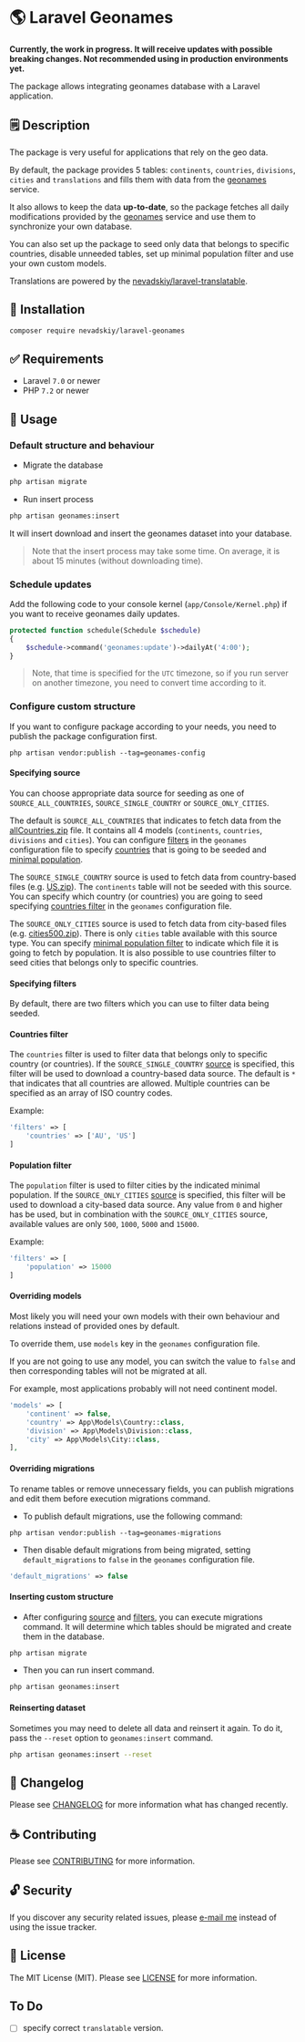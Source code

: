 # 🌎 Laravel Geonames

**Currently, the work in progress. It will receive updates with possible breaking changes. Not recommended using in production environments yet.**

The package allows integrating geonames database with a Laravel application.


## 🗒️ Description

The package is very useful for applications that rely on the geo data.

By default, the package provides 5 tables: `continents`, `countries`, `divisions`, `cities` and `translations` and fills them with data from the [geonames](https://www.geonames.org/) service.

It also allows to keep the data **up-to-date**, so the package fetches all daily modifications provided by the [geonames](https://www.geonames.org/) service and use them to synchronize your own database.

You can also set up the package to seed only data that belongs to specific countries, disable unneeded tables, set up minimal population filter and use your own custom models.

Translations are powered by the [nevadskiy/laravel-translatable](https://github.com/nevadskiy/laravel-translatable).


## 🔌 Installation

```bash
composer require nevadskiy/laravel-geonames
```


## ✅ Requirements

- Laravel `7.0` or newer
- PHP `7.2` or newer


## 🔨 Usage

### Default structure and behaviour

- Migrate the database

```bash
php artisan migrate
```

- Run insert process

```bash
php artisan geonames:insert
```

It will insert download and insert the geonames dataset into your database.

> Note that the insert process may take some time. On average, it is about 15 minutes (without downloading time). 

### Schedule updates

Add the following code to your console kernel (`app/Console/Kernel.php`) if you want to receive geonames daily updates.

```php
protected function schedule(Schedule $schedule)
{
    $schedule->command('geonames:update')->dailyAt('4:00');
}
```

> Note, that time is specified for the `UTC` timezone, so if you run server on another timezone, you need to convert time according to it. 

### Configure custom structure

If you want to configure package according to your needs, you need to publish the package configuration first.

```
php artisan vendor:publish --tag=geonames-config
```

#### Specifying source

You can choose appropriate data source for seeding as one of `SOURCE_ALL_COUNTRIES`, `SOURCE_SINGLE_COUNTRY` or `SOURCE_ONLY_CITIES`.

The default is `SOURCE_ALL_COUNTRIES` that indicates to fetch data from the [allCountries.zip](http://download.geonames.org/export/dump/) file.
It contains all 4 models (`continents`, `countries`, `divisions` and `cities`). 
You can configure [filters](#specifying-filters)  in the `geonames` configuration file to specify [countries](#countries-filter) that is going to be seeded and [minimal population](#population-filter).

The `SOURCE_SINGLE_COUNTRY` source is used to fetch data from country-based files (e.g. [US.zip](http://download.geonames.org/export/dump/)).
The `continents` table will not be seeded with this source.
You can specify which country (or countries) you are going to seed specifying [countries filter](#countries-filter) in the `geonames` configuration file.

The `SOURCE_ONLY_CITIES` source is used to fetch data from city-based files (e.g. [cities500.zip](http://download.geonames.org/export/dump/)).
There is only `cities` table available with this source type.
You can specify [minimal population filter](#population-filter) to indicate which file it is going to fetch by population.
It is also possible to use countries filter to seed cities that belongs only to specific countries.

#### Specifying filters

By default, there are two filters which you can use to filter data being seeded.

#### Countries filter

The `countries` filter is used to filter data that belongs only to specific country (or countries).
If the `SOURCE_SINGLE_COUNTRY` [source](#specifying-source) is specified, this filter will be used to download a country-based data source.
The default is `*` that indicates that all countries are allowed. Multiple countries can be specified as an array of ISO country codes.

Example:
```php
'filters' => [
    'countries' => ['AU', 'US']
]
```

#### Population filter

The `population` filter is used to filter cities by the indicated minimal population.
If the `SOURCE_ONLY_CITIES` [source](#specifying-source) is specified, this filter will be used to download a city-based data source.
Any value from `0` and higher has be used, but in combination with the `SOURCE_ONLY_CITIES` source, available values are only `500`, `1000`, `5000` and `15000`.

Example:

```php
'filters' => [
    'population' => 15000
]
```

#### Overriding models

Most likely you will need your own models with their own behaviour and relations instead of provided ones by default.

To override them, use `models` key in the `geonames` configuration file.

If you are not going to use any model, you can switch the value to `false` and then corresponding tables will not be migrated at all.

For example, most applications probably will not need continent model.

```php
'models' => [
    'continent' => false,
    'country' => App\Models\Country::class,
    'division' => App\Models\Division::class,
    'city' => App\Models\City::class,
],
```

#### Overriding migrations

To rename tables or remove unnecessary fields, you can publish migrations and edit them before execution migrations command.

- To publish default migrations, use the following command:

```
php artisan vendor:publish --tag=geonames-migrations
```

- Then disable default migrations from being migrated, setting `default_migrations` to `false` in the `geonames` configuration file.

```php
'default_migrations' => false
```

#### Inserting custom structure

- After configuring [source](#specifying-source) and [filters](#specifying-filters), you can execute migrations command.
It will determine which tables should be migrated and create them in the database.

```bash
php artisan migrate
```

- Then you can run insert command.

```bash
php artisan geonames:insert
```

#### Reinserting dataset

Sometimes you may need to delete all data and reinsert it again. To do it, pass the `--reset` option to `geonames:insert` command.

```bash
php artisan geonames:insert --reset
```

## 📑 Changelog

Please see [CHANGELOG](.github/CHANGELOG.md) for more information what has changed recently.


## ☕ Contributing

Please see [CONTRIBUTING](.github/CONTRIBUTING.md) for more information.


## 🔓 Security

If you discover any security related issues, please [e-mail me](mailto:nevadskiy@gmail.com) instead of using the issue tracker.


## 📜 License

The MIT License (MIT). Please see [LICENSE](LICENSE.md) for more information.

## To Do

- [ ] specify correct `translatable` version.
